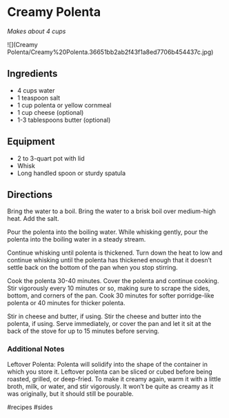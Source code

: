 # Creamy Polenta
_Makes about 4 cups_

![](Creamy Polenta/Creamy%20Polenta.36651bb2ab2f43f1a8ed7706b454437c.jpg)

## Ingredients
* 4 cups water
* 1 teaspoon salt
* 1 cup polenta or yellow cornmeal
* 1 cup cheese (optional)
* 1-3 tablespoons butter (optional)

## Equipment
* 2 to 3-quart pot with lid
* Whisk
* Long handled spoon or sturdy spatula

## Directions
Bring the water to a boil. Bring the water to a brisk boil over medium-high heat. Add the salt.

Pour the polenta into the boiling water. While whisking gently, pour the polenta into the boiling water in a steady stream.

Continue whisking until polenta is thickened. Turn down the heat to low and continue whisking until the polenta has thickened enough that it doesn’t settle back on the bottom of the pan when you stop stirring.

Cook the polenta 30-40 minutes. Cover the polenta and continue cooking. Stir vigorously every 10 minutes or so, making sure to scrape the sides, bottom, and corners of the pan. Cook 30 minutes for softer porridge-like polenta or 40 minutes for thicker polenta.

Stir in cheese and butter, if using. Stir the cheese and butter into the polenta, if using. Serve immediately, or cover the pan and let it sit at the back of the stove for up to 15 minutes before serving.

### Additional Notes
Leftover Polenta: Polenta will solidify into the shape of the container in which you store it. Leftover polenta can be sliced or cubed before being roasted, grilled, or deep-fried. To make it creamy again, warm it with a little broth, milk, or water, and stir vigorously. It won’t be quite as creamy as it was originally, but it should still be pourable.

#recipes #sides
